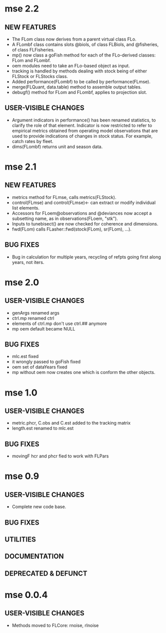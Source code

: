 # mse 2.2

## NEW FEATURES

- The FLom class now derives from a parent virtual class FLo.
- A FLombf class contains slots @biols, of class FLBiols, and @fisheries, of
  class FLFisheries.
- mp() now class a goFish method for each of the FLo-derived classes: FLom and
  FLombf.
- oem modules need to take an FLo-based object as input.
- tracking is handled by methods dealing with stock being of either FLStock or
  FLStocks class.
- Added performance(FLombf) to be called by performance(FLmse).
- merge(FLQuant, data.table) method to assemble output tables.
- debugf() method for FLom and FLombf, applies to projection slot.

## USER-VISIBLE CHANGES

- Argument indicators in performance() has been renamed statistics, to clarify
  the role of that element. Indicator is now restricted to refer to empirical
  metrics obtained from operating model observations that are used to provide
  indications of changes in stock status. For example, catch rates by fleet.
- dims(FLombf) returns unit and season data.

# mse 2.1

## NEW FEATURES

- metrics method for FLmse, calls metrics(FLStock).
- control(FLmse) and control(FLmse)<- can extract or modify individual list elements.
- Accessors for FLoem@observations and @deviances now accept a subsetting name,
  as in observations(FLoem, "stk").
- Inputs to tunebisect() are now checked for coherence and dimensions.
- fwd(FLom) calls FLasher::fwd(stock(FLom), sr(FLom), ...).

## BUG FIXES

- Bug in calculation for multiple years, recycling of refpts going first along
  years, not iters.

# mse 2.0
 
## USER-VISIBLE CHANGES

- genArgs renamed args
- ctrl.mp renamed ctrl
- elements of ctrl.mp don't use ctrl.## anymore
- mp oem default became NULL

## BUG FIXES

- mlc.est fixed
- it wrongly passed to goFish fixed
- oem set of dataYears fixed
- mp without oem now creates one which is conform the other objects.

# mse 1.0

## USER-VISIBLE CHANGES

- metric.phcr, C.obs and C.est added to the tracking matrix
- length.est renamed to mlc.est

## BUG FIXES

- movingF hcr and phcr fied to work with FLPars

# mse 0.9

## USER-VISIBLE CHANGES

- Complete new code base.

## BUG FIXES

## UTILITIES

## DOCUMENTATION

## DEPRECATED & DEFUNCT

# mse 0.0.4

## USER-VISIBLE CHANGES

- Methods moved to FLCore: rnoise, rlnoise
